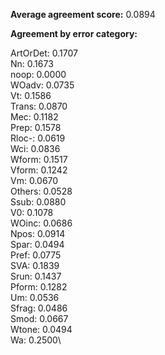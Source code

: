 **Average agreement score:** 0.0894

**Agreement by error category:**

ArtOrDet: 0.1707\
Nn: 0.1673\
noop: 0.0000\
WOadv: 0.0735\
Vt: 0.1586\
Trans: 0.0870\
Mec: 0.1182\
Prep: 0.1578\
Rloc-: 0.0619\
Wci: 0.0836\
Wform: 0.1517\
Vform: 0.1242\
Vm: 0.0670\
Others: 0.0528\
Ssub: 0.0880\
V0: 0.1078\
WOinc: 0.0686\
Npos: 0.0914\
Spar: 0.0494\
Pref: 0.0775\
SVA: 0.1839\
Srun: 0.1437\
Pform: 0.1282\
Um: 0.0536\
Sfrag: 0.0486\
Smod: 0.0667\
Wtone: 0.0494\
Wa: 0.2500\